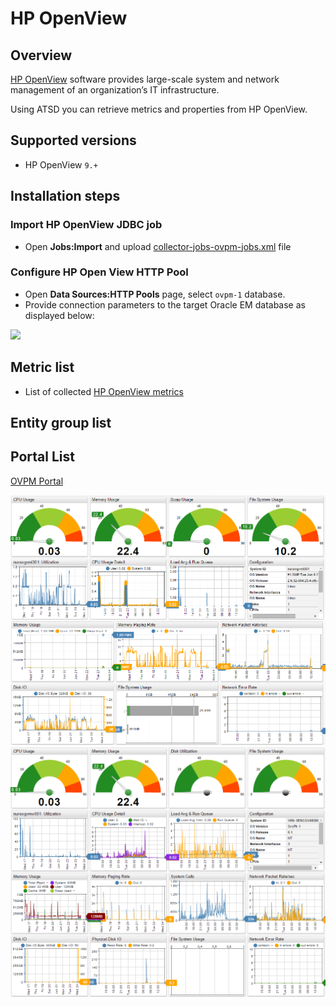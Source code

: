 # HP OpenView
## Overview
[HP OpenView](https://h20392.www2.hp.com/portal/swdepot/displayProductInfo.do?productNumber=PERFMINFO "HP OpenView") software provides large-scale system and network management of an organization’s IT infrastructure.

Using ATSD you can retrieve metrics and properties from HP OpenView.

## Supported versions
- HP OpenView `9.+`

## Installation steps

### Import HP OpenView JDBC job
* Open **Jobs:Import** and upload [collector-jobs-ovpm-jobs.xml](collector-jobs-ovpm-jobs.xml) file

### Configure HP Open View HTTP Pool

* Open **Data Sources:HTTP Pools** page, select `ovpm-1` database.
* Provide connection parameters to the target Oracle EM database as displayed below:

![](images/oracle_database_example.png)



## Metric list
* List of collected [HP OpenView metrics](metric-list.md)

## Entity group list

## Portal List

[OVPM Portal](http://axibase.com/chartlab/f9d176ac/2/)

![](images/ovpm_portal_linux.png "HP OpenView")
![](images/ovpm_portal_windows.png "ovpm_portal_windows")
